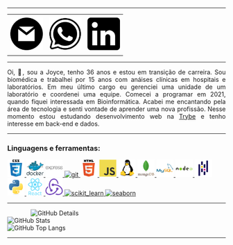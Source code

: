 <div>
 
 -----
 
 <table  align="center">
<tr>
 <td align="center" colspan="11"></td>
</tr>
<tr>
<td><a href="mailto:joyceandronico@msn.com" target="_blank"><img src="https://github.com/joyceandronico/joyceandronico/blob/main/img/gmail.png?raw=true" width="75px" height="75px"/></a>
</td>
<td><a href="https://wa.me/5513981308876" target="_blank"><img src="https://github.com/joyceandronico/joyceandronico/blob/main/img/wpp.png?raw=true" width="75px" height="75px"/></a>
</td>
<td><a href="https://www.linkedin.com/in/joyce-andronico/" target="_blank"><img src="https://github.com/joyceandronico/joyceandronico/blob/main/img/linkedin.png?raw=true" width="75px" height="75px"/></a>
</td>
</tr>
<tr>
 <td align="center" colspan="11"></td>
</tr>
</table>
 
 -----
 
 
<div align="justify">
Oi, 👋, sou a Joyce, tenho 36 anos e estou em transição de carreira. Sou biomédica e trabalhei por 15 anos com anáises clínicas em hospitais e laboratórios. Em meu último cargo eu gerenciei uma unidade de um laboratório e coordenei uma equipe. Comecei a programar em 2021, quando fiquei interessada em Bioinformática. Acabei me encantando pela área de tecnologia e senti vontade de aprender uma nova profissão. Nesse momento estou estudando desenvolvimento web na <a href="https://www.betrybe.com/" target="_blank">Trybe</a></i> e tenho interesse em back-end e dados. 
</div>

-----

<h3 align="left">Linguagens e ferramentas:</h3>
<p align="left"> <a href="https://www.w3schools.com/css/" target="_blank" rel="noreferrer"> <img src="https://raw.githubusercontent.com/devicons/devicon/master/icons/css3/css3-original-wordmark.svg" alt="css3" width="40" height="40"/> </a> <a href="https://www.docker.com/" target="_blank" rel="noreferrer"> <img src="https://raw.githubusercontent.com/devicons/devicon/master/icons/docker/docker-original-wordmark.svg" alt="docker" width="40" height="40"/> </a> <a href="https://expressjs.com" target="_blank" rel="noreferrer"> <img src="https://raw.githubusercontent.com/devicons/devicon/master/icons/express/express-original-wordmark.svg" alt="express" width="40" height="40"/> </a> <a href="https://git-scm.com/" target="_blank" rel="noreferrer"> <img src="https://www.vectorlogo.zone/logos/git-scm/git-scm-icon.svg" alt="git" width="40" height="40"/> </a> <a href="https://www.w3.org/html/" target="_blank" rel="noreferrer"> <img src="https://raw.githubusercontent.com/devicons/devicon/master/icons/html5/html5-original-wordmark.svg" alt="html5" width="40" height="40"/> </a> <a href="https://developer.mozilla.org/en-US/docs/Web/JavaScript" target="_blank" rel="noreferrer"> <img src="https://raw.githubusercontent.com/devicons/devicon/master/icons/javascript/javascript-original.svg" alt="javascript" width="40" height="40"/> </a> <a  </a> <a href="https://www.linux.org/" target="_blank" rel="noreferrer"> <img src="https://raw.githubusercontent.com/devicons/devicon/master/icons/linux/linux-original.svg" alt="linux" width="40" height="40"/> </a> <a href="https://www.mongodb.com/" target="_blank" rel="noreferrer"> <img src="https://raw.githubusercontent.com/devicons/devicon/master/icons/mongodb/mongodb-original-wordmark.svg" alt="mongodb" width="40" height="40"/> </a> <a href="https://www.mysql.com/" target="_blank" rel="noreferrer"> <img src="https://raw.githubusercontent.com/devicons/devicon/master/icons/mysql/mysql-original-wordmark.svg" alt="mysql" width="40" height="40"/> </a> <a href="https://nodejs.org" target="_blank" rel="noreferrer"> <img src="https://raw.githubusercontent.com/devicons/devicon/master/icons/nodejs/nodejs-original-wordmark.svg" alt="nodejs" width="40" height="40"/> </a> <a href="https://pandas.pydata.org/" target="_blank" rel="noreferrer"> <img src="https://raw.githubusercontent.com/devicons/devicon/2ae2a900d2f041da66e950e4d48052658d850630/icons/pandas/pandas-original.svg" alt="pandas" width="40" height="40"/> </a> <a href="https://www.python.org" target="_blank" rel="noreferrer"> <img src="https://raw.githubusercontent.com/devicons/devicon/master/icons/python/python-original.svg" alt="python" width="40" height="40"/> </a> <a href="https://reactjs.org/" target="_blank" rel="noreferrer"> <img src="https://raw.githubusercontent.com/devicons/devicon/master/icons/react/react-original-wordmark.svg" alt="react" width="40" height="40"/> </a> <a href="https://redux.js.org" target="_blank" rel="noreferrer"> <img src="https://raw.githubusercontent.com/devicons/devicon/master/icons/redux/redux-original.svg" alt="redux" width="40" height="40"/> </a> <a href="https://scikit-learn.org/" target="_blank" rel="noreferrer"> <img src="https://upload.wikimedia.org/wikipedia/commons/0/05/Scikit_learn_logo_small.svg" alt="scikit_learn" width="40" height="40"/> </a> <a href="https://seaborn.pydata.org/" target="_blank" rel="noreferrer"> <img src="https://seaborn.pydata.org/_images/logo-mark-lightbg.svg" alt="seaborn" width="40" height="40"/> </a> </p>

-----

<div>
<img align="right" alt="GitHub Details" width="450px" src="http://github-profile-summary-cards.vercel.app/api/cards/profile-details?username=joyceandronico&theme=github_dark"/>
<!--- <img alt="GitHub Commits" width="200px" src="http://github-profile-summary-cards.vercel.app/api/cards/productive-time?username=joyceandronico&theme=github_dark"/> -->
<img alt="GitHub Stats" width="250px" src="http://github-profile-summary-cards.vercel.app/api/cards/stats?username=joyceandronico&theme=github_dark"/><br>
<img alt="GitHub Top Langs" width="250px" src="http://github-profile-summary-cards.vercel.app/api/cards/repos-per-language?username=joyceandronico&theme=github_dark"/>
</div>

-----






<!--
**joyceandronico/joyceandronico** is a ✨ _special_ ✨ repository because its `README.md` (this file) appears on your GitHub profile.

Here are some ideas to get you started:

- 🔭 I’m currently working on ...
- 🌱 I’m currently learning ...
- 👯 I’m looking to collaborate on ...
- 🤔 I’m looking for help with ...
- 💬 Ask me about ...
- 📫 How to reach me: ...
- 😄 Pronouns: ...
- ⚡ Fun fact: ...
-->
